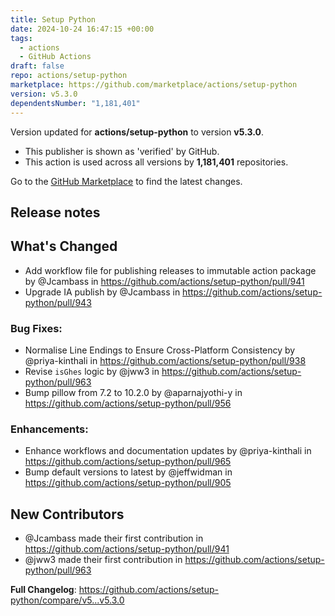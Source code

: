 ```yaml
---
title: Setup Python
date: 2024-10-24 16:47:15 +00:00
tags:
  - actions
  - GitHub Actions
draft: false
repo: actions/setup-python
marketplace: https://github.com/marketplace/actions/setup-python
version: v5.3.0
dependentsNumber: "1,181,401"
---
```



Version updated for **actions/setup-python** to version **v5.3.0**.
- This publisher is shown as 'verified' by GitHub.
- This action is used across all versions by **1,181,401** repositories.

Go to the [GitHub Marketplace](https://github.com/marketplace/actions/setup-python) to find the latest changes.

## Release notes

## What's Changed
* Add workflow file for publishing releases to immutable action package by @Jcambass in https://github.com/actions/setup-python/pull/941
* Upgrade IA publish by @Jcambass in https://github.com/actions/setup-python/pull/943
### Bug Fixes:
* Normalise Line Endings to Ensure Cross-Platform Consistency by @priya-kinthali in https://github.com/actions/setup-python/pull/938
* Revise `isGhes` logic by @jww3 in https://github.com/actions/setup-python/pull/963
* Bump pillow from 7.2 to 10.2.0 by @aparnajyothi-y in https://github.com/actions/setup-python/pull/956
### Enhancements:
* Enhance workflows and documentation updates by @priya-kinthali in https://github.com/actions/setup-python/pull/965
* Bump default versions to latest by @jeffwidman in https://github.com/actions/setup-python/pull/905
## New Contributors
* @Jcambass made their first contribution in https://github.com/actions/setup-python/pull/941
* @jww3 made their first contribution in https://github.com/actions/setup-python/pull/963

**Full Changelog**: https://github.com/actions/setup-python/compare/v5...v5.3.0
